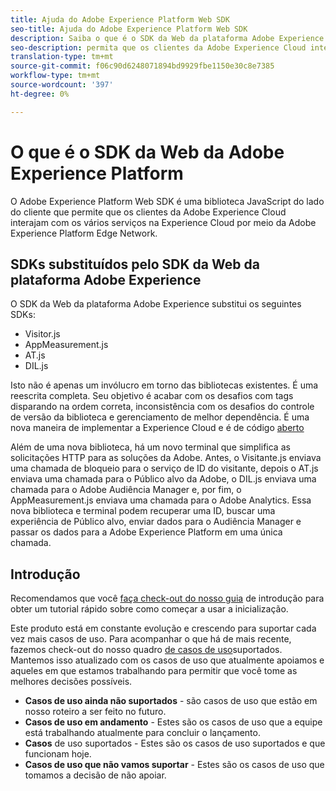 ```yaml
---
title: Ajuda do Adobe Experience Platform Web SDK
seo-title: Ajuda do Adobe Experience Platform Web SDK
description: Saiba o que é o SDK da Web da plataforma Adobe Experience e como ele pode ser usado.
seo-description: permita que os clientes da Adobe Experience Cloud interajam com os vários serviços na Experience Cloud.
translation-type: tm+mt
source-git-commit: f06c90d6248071894bd9929fbe1150e30c8e7385
workflow-type: tm+mt
source-wordcount: '397'
ht-degree: 0%

---
```



# O que é o SDK da Web da Adobe Experience Platform

O Adobe Experience Platform Web SDK é uma biblioteca JavaScript do lado do cliente que permite que os clientes da Adobe Experience Cloud interajam com os vários serviços na Experience Cloud por meio da Adobe Experience Platform Edge Network.

## SDKs substituídos pelo SDK da Web da plataforma Adobe Experience

O SDK da Web da plataforma Adobe Experience substitui os seguintes SDKs:

* Visitor.js
* AppMeasurement.js
* AT.js
* DIL.js

Isto não é apenas um invólucro em torno das bibliotecas existentes. É uma reescrita completa. Seu objetivo é acabar com os desafios com tags disparando na ordem correta, inconsistência com os desafios do controle de versão da biblioteca e gerenciamento de melhor dependência. É uma nova maneira de implementar a Experience Cloud e é de código [aberto](https://github.com/adobe/alloy)

Além de uma nova biblioteca, há um novo terminal que simplifica as solicitações HTTP para as soluções da Adobe. Antes, o Visitante.js enviava uma chamada de bloqueio para o serviço de ID do visitante, depois o AT.js enviava uma chamada para o Público alvo da Adobe, o DIL.js enviava uma chamada para o Adobe Audiência Manager e, por fim, o AppMeasurement.js enviava uma chamada para o Adobe Analytics. Essa nova biblioteca e terminal podem recuperar uma ID, buscar uma experiência de Público alvo, enviar dados para o Audiência Manager e passar os dados para a Adobe Experience Platform em uma única chamada.

## Introdução

Recomendamos que você [faça check-out do nosso guia](getting-started/quick-start-with-launch.md) de introdução para obter um tutorial rápido sobre como começar a usar a inicialização.

Este produto está em constante evolução e crescendo para suportar cada vez mais casos de uso. Para acompanhar o que há de mais recente, fazemos check-out do nosso quadro [de casos de uso](https://github.com/adobe/alloy/projects/5)suportados. Mantemos isso atualizado com os casos de uso que atualmente apoiamos e aqueles em que estamos trabalhando para permitir que você tome as melhores decisões possíveis.

* __Casos de uso ainda não suportados__ - são casos de uso que estão em nosso roteiro a ser feito no futuro.
* __Casos de uso em andamento__ - Estes são os casos de uso que a equipe está trabalhando atualmente para concluir o lançamento.
* __Casos__ de uso suportados - Estes são os casos de uso suportados e que funcionam hoje.
* __Casos de uso que não vamos suportar__ - Estes são os casos de uso que tomamos a decisão de não apoiar.
